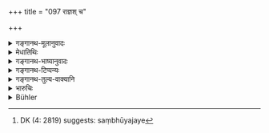 +++
title = "097 राज्ञश् च"

+++

<details><summary>गङ्गानथ-मूलानुवादः</summary>

They shall present to the King the choice portion,—such is the Vedic declaration. what has not been won individually shall be distributed by the king among all the soldiers.—(97)
</details>

<details><summary>मेधातिथिः</summary>

येन यज् जितं तेन तद् ग्रहीतव्यम् इत्य् अस्यायं विशेष उच्यते । स्वयम् **उद्धारं** **राज्ञे दद्युर्** उत्तमद्रव्यम् उद्धृत्य दद्युर् इत्य् अर्थः । न सर्वं तैर् ग्रहीतव्यम् । **इति एषा वैदिकी श्रुतिः** । "इन्द्रो वै वृत्रं हत्वा" इत्याद्य् उपक्रम्य "स महान् भूत्वा देवता अब्रवीद् उद्धारं म उद्धरत" (ऐत्ब् १२.१०) इति । राज्ञा वा, पृथग्जये स्वयंजये[^१३४] यत्रायं विभागो नास्ति "अनेनायं ग्रामो जितः, एष च परकीयः सामन्तादिः", सर्वेण सर्व उत्खातमूलः सकृत्कृतः, तत्र राज्ञा लब्धप्रशमनन्यायेन भृत्याः संविभजनीयाः ॥ ७.९७ ॥


[^१३४]:
     DK (4: 2819) suggests: saṃbhūyajaye
</details>

<details><summary>गङ्गानथ-भाष्यानुवादः</summary>

A particular detail is laid down in connection with the rule that ‘what has been won by one man shall be taken by him.’

The soldiers shall, of their own accord, ‘*present to the king the choice portion*’; *i.e*., they shall select their best object and present it to the king; and they shall not take all the booty themselves.

‘*Such is the Vedic Declaration*.’—The Vedic passage starting with the words ‘*Indro vai vṛttram hatvā*’ (Indra having killed Vṛttra), goes on to say—he having become great said to the Gods *present to me the choice portion*.’ (*Aitareya Brāhmaṇa*, 3.21).

In a case where the booty has been won by the King himself, or where it has not been won by any soldier individually, where no such distinction is possible as ‘this village has been won by this man and that by that man’, and where the enemy and his allies have been annihilated by all combined,—the division among his servants is to be made by the King, in accordance with the maxim of ‘bestowing on worthy recipients.’—(97)
</details>

<details><summary>गङ्गानथ-टिप्पन्यः</summary>

‘*Indro vai vṛtram* *&c*.’ (Medhātithi, p. 522, l. 19).—This quotation
is from the Aitareya Brāhmaṇa, III. 21—(Buhler).

This verse is quoted in *Vīramitrodaya* (Rājanīti, p. 409), which
explains ‘*apṛthagjitam*’ as ‘what has been won by the soldiers
collectively.’
</details>

<details><summary>गङ्गानथ-तुल्य-वाक्यानि</summary>

**(verses 7.96-98)  
**

See Comparative notes for [Verse
7.96].
</details>

<details><summary>भारुचिः</summary>

उद्धारोपरिष्ठद्रव्यं **सर्वयोधेभ्यो** राज्ञा आदेयम् । वैदिकी श्रुतिर् "महेन्द्रम् उद्धारम् उदहरत् वृत्रं हत्वा" इत्यादि । अपृथग्जितं समूहजितं यत्, ततः सर्वयोधेभ्यो युद्धव्यायामक्लेशानुरूपं देयम् ॥ ७.९७ ॥
</details>

<details><summary>Bühler</summary>

097	A text of the Veda (declares) that (the soldiers) shall present a choice portion (of the booty) to the king; what has not been taken singly, must be distributed by the king among all the soldiers.
</details>

